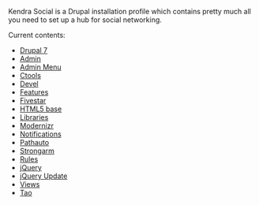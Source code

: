 Kendra Social is a Drupal installation profile which contains pretty much all you need to set up a hub for social networking.

Current contents:

* [Drupal 7](http://drupal.org/project/drupal)
* [Admin](http://drupal.org/project/admin)
* [Admin Menu](http://drupal.org/project/admin_menu)
* [Ctools](http://drupal.org/project/ctools)
* [Devel](http://drupal.org/project/devel)
* [Features](http://drupal.org/project/features)
* [Fivestar](http://drupal.org/project/fivestar)
* [HTML5 base](http://drupal.org/project/html5_base)
* [Libraries](http://drupal.org/project/libraries)
* [Modernizr](http://drupal.org/project/modernizr)
* [Notifications](http://drupal.org/project/notifications)
* [Pathauto](http://drupal.org/project/pathauto)
* [Strongarm](http://drupal.org/project/strongarm)
* [Rules](http://drupal.org/project/rules)
* [jQuery](http://drupal.org/project/jquery_plugin)
* [jQuery Update](http://drupal.org/project/jquery_update)
* [Views](http://drupal.org/project/views)
* [Tao](http://drupal.org/project/tao)

